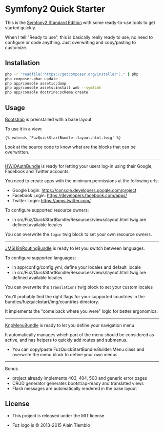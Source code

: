 Symfony2 Quick Starter
========================

This is the [Symfony2 Standard Edition](https://github.com/symfony/symfony-standard) with some ready-to-use tools to get started quickly.

When I tell "Ready to use", this is basically really ready to use, no need to configure or code anything. Just overwriting and copy/pasting to customize.

## Installation

```sh
php -r "readfile('https://getcomposer.org/installer');" | php
php composer.phar update
php app/console assetic:dump
php app/console assets:install web --symlink
php app/console doctrine:schema:create
```

## Usage

[Bootstrap](http://bootstrap.braincrafted.com/) is preinstalled with a base layout

To use it in a view:

```jinja
{% extends 'FuzQuickStartBundle::layout.html.twig' %}
```

Look at the source code to know what are the blocks that can be overwritten.

---

[HWIOAuthBundle](https://github.com/hwi/HWIOAuthBundle) is ready for letting your users log-in using their Google, Facebook and Twitter accounts.

You need to create apps with the minimum permissions at the following urls:

- Google Login: https://console.developers.google.com/project
- Facebook Login: https://developers.facebook.com/apps/
- Twitter Login: https://apps.twitter.com/

To configure supported resource owners:

- in src/Fuz/QuickStartBundle/Resources/views/layout.html.twig are defined available locales

You can overwrite the `login` twig block to set your own resource owners.

---

[JMSI18nRoutingBundle](http://jmsyst.com/bundles/JMSI18nRoutingBundle) is ready to let you switch between languages.

To configure supported languages:

- in app/config/config.yml, define your locales and default_locale
- in src/Fuz/QuickStartBundle/Resources/views/layout.html.twig are defined available locales

You can overwrite the `translations` twig block to set your custom locales

You'll probably find the right flags for your supported countries in the bundles/fuzquickstart/img/countries directory.

It implements the  "come back where you were" logic for better ergonomics.

---

[KnpMenuBundle](http://symfony.com/doc/master/bundles/KnpMenuBundle/index.html) is ready to let you define your navigation menu.

It automatically manages which part of the menu should be considered as active, and has helpers to quickly add routes and submenus.

- You can copy/paste FuzQuickStartBundle:Builder:Menu class and overwrite the menu block to define your own menus.

---

Bonus

- project already implements 403, 404, 500 and generic error pages
- CRUD generator generates bootstrap-ready and translated views
- Flash messages are automatically rendered in the base layout

## License

- This project is released under the MIT license

- Fuz logo is © 2013-2015 Alain Tiemblo


